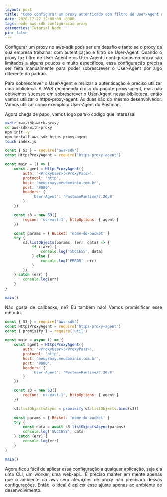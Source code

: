 ```yaml
---
layout: post
title: "Como configurar um proxy autenticado com filtro de User-Agent no AWS-SDK para Node?"
date: 2020-12-27 12:00:00 -0300
tags: node aws-sdk configuracao proxy
categories: Tutorial Node
pin: false
---
```


<p style="text-align: justify">
Configurar um proxy no aws-sdk pode ser um desafio e tanto se o proxy da sua empresa trabalhar com autenticação e filtro de User-Agent. Quando o proxy faz filtro de User-Agent e os User-Agents configurados no proxy são limitados a alguns poucos e muito específicos, essa configuração precisa ser feita manualmente para poder sobrescrever o User-Agent por algo diferente do padrão.
</p>
<p style="text-align: justify">
Para sobrescrever o User-Agent e realizar a autenticação é preciso utilizar uma biblioteca. A AWS recomenda o uso do pacote proxy-agent, mas não obtivemos sucesso em sobrescrever o User-Agent nessa biblioteca, então vamos utilizar o https-proxy-agent. As duas são do mesmo desenvolvedor. Vamos utilizar como exemplo o User-Agent do Postman.
</p>
<p style="text-align: justify">
Agora chega de papo, vamos logo para o código que interessa!
</p>

```bash
mkdir aws-sdk-with-proxy
cd aws-sdk-with-proxy
npm init -y
npm install aws-sdk https-proxy-agent
touch index.js
```

```javascript
const { S3 } = require('aws-sdk')
const HttpsProxyAgent = require('https-proxy-agent')

const main = () => {
    const agent = HttpsProxyAgent({
        auth: '<ProxyUser>:<ProxyPass>',
        protocol: 'http',
        host: 'meuproxy.meudominio.com.br',
        port: '8080',
        headers: {
            'User-Agent': 'PostmanRuntime/7.26.8'
        }
    })

    const s3 = new S3({
        region: 'us-east-1', httpOptions: { agent }
    })

    const params = { Bucket: 'nome-do-bucket' }
    try {
        s3.listObjects(params, (err, data) => {
            if (!err) {
                console.log('SUCCESS', data)
            } else {
                console.log('ERROR', err)
            }
        })
    } catch (err) {
        console.log(err)
    }
}

main()
```

<p style="text-align: justify">
Não gosta de callbacks, né? Eu também não! Vamos promisificar esse método.
</p>

```javascript
const { S3 } = require('aws-sdk')
const HttpsProxyAgent = require('https-proxy-agent')
const { promisify } = require('util')

const main = async () => {
    const agent = HttpsProxyAgent({
        auth: '<ProxyUser>:<ProxyPass>',
        protocol: 'http',
        host: 'meuproxy.meudominio.com.br',
        port: '8080',
        headers: {
            'User-Agent': 'PostmanRuntime/7.26.8'
        }
    })

    const s3 = new S3({
        region: 'us-east-1', httpOptions: { agent }
    })

    s3.listObjectsAsync = promisify(s3.listObjects.bind(s3))

    const params = { Bucket: 'nome-do-bucket' }
    try {
        const data = await s3.listObjectsAsync(params)
        console.log('SUCCESS', data)
    } catch (err) {
        console.log(err)
    }
}

main()
```
<p style="text-align: justify">
Agora ficou fácil de aplicar essa configuração a qualquer aplicação, seja ela uma CLI, um worker, uma web-api... É preciso manter em mente apenas que o ambiente da aws sem aterações de proxy não precisará dessas configurações. Então, o ideal é aplicar esse ajuste apenas ao ambiente de desenvolvimento.
</p>